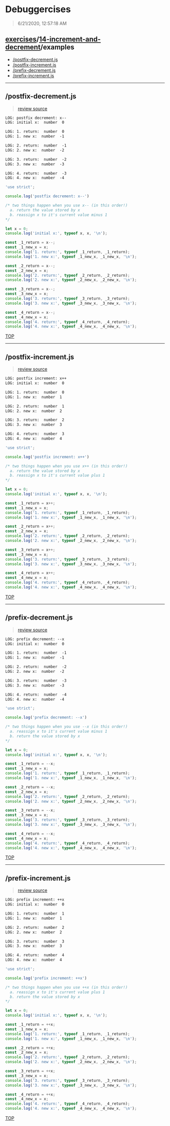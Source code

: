 # Debuggercises 

> 6/21/2020, 12:57:18 AM 

## [exercises](../../README.md)/[14-increment-and-decrement](../README.md)/examples 

- [/postfix-decrement.js](#postfix-decrementjs)  
- [/postfix-increment.js](#postfix-incrementjs)  
- [/prefix-decrement.js](#prefix-decrementjs)  
- [/prefix-increment.js](#prefix-incrementjs)  
---

## /postfix-decrement.js 

>  
>
> [review source](../../../exercises/14-increment-and-decrement/examples/postfix-decrement.js)

```txt
LOG: postfix decrement: x--
LOG: initial x:  number  0  

LOG: 1. return:  number  0
LOG: 1. new x:  number  -1  

LOG: 2. return:  number  -1
LOG: 2. new x:  number  -2  

LOG: 3. return:  number  -2
LOG: 3. new x:  number  -3  

LOG: 4. return:  number  -3
LOG: 4. new x:  number  -4  

```

```js
'use strict';

console.log('postfix decrement: x--')

/* two things happen when you use x-- (in this order!)
  a. return the value stored by x
  b. reassign x to it's current value minus 1
*/

let x = 0;
console.log('initial x:', typeof x, x, '\n');

const _1_return = x--;
const _1_new_x = x;
console.log('1. return:', typeof _1_return, _1_return);
console.log('1. new x:', typeof _1_new_x, _1_new_x, '\n');

const _2_return = x--;
const _2_new_x = x;
console.log('2. return:', typeof _2_return, _2_return);
console.log('2. new x:', typeof _2_new_x, _2_new_x, '\n');

const _3_return = x--;
const _3_new_x = x;
console.log('3. return:', typeof _3_return, _3_return);
console.log('3. new x:', typeof _3_new_x, _3_new_x, '\n');

const _4_return = x--;
const _4_new_x = x;
console.log('4. return:', typeof _4_return, _4_return);
console.log('4. new x:', typeof _4_new_x, _4_new_x, '\n');


```

[TOP](#debuggercises)

---

## /postfix-increment.js 

>  
>
> [review source](../../../exercises/14-increment-and-decrement/examples/postfix-increment.js)

```txt
LOG: postfix increment: x++
LOG: initial x:  number  0  

LOG: 1. return:  number  0
LOG: 1. new x:  number  1  

LOG: 2. return:  number  1
LOG: 2. new x:  number  2  

LOG: 3. return:  number  2
LOG: 3. new x:  number  3  

LOG: 4. return:  number  3
LOG: 4. new x:  number  4  

```

```js
'use strict';

console.log('postfix increment: x++')

/* two things happen when you use x++ (in this order!)
  a. return the value stored by x
  b. reassign x to it's current value plus 1
*/

let x = 0;
console.log('initial x:', typeof x, x, '\n');

const _1_return = x++;
const _1_new_x = x;
console.log('1. return:', typeof _1_return, _1_return);
console.log('1. new x:', typeof _1_new_x, _1_new_x, '\n');

const _2_return = x++;
const _2_new_x = x;
console.log('2. return:', typeof _2_return, _2_return);
console.log('2. new x:', typeof _2_new_x, _2_new_x, '\n');

const _3_return = x++;
const _3_new_x = x;
console.log('3. return:', typeof _3_return, _3_return);
console.log('3. new x:', typeof _3_new_x, _3_new_x, '\n');

const _4_return = x++;
const _4_new_x = x;
console.log('4. return:', typeof _4_return, _4_return);
console.log('4. new x:', typeof _4_new_x, _4_new_x, '\n');


```

[TOP](#debuggercises)

---

## /prefix-decrement.js 

>  
>
> [review source](../../../exercises/14-increment-and-decrement/examples/prefix-decrement.js)

```txt
LOG: prefix decrement: --x
LOG: initial x:  number  0  

LOG: 1. return:  number  -1
LOG: 1. new x:  number  -1  

LOG: 2. return:  number  -2
LOG: 2. new x:  number  -2  

LOG: 3. return:  number  -3
LOG: 3. new x:  number  -3  

LOG: 4. return:  number  -4
LOG: 4. new x:  number  -4  

```

```js
'use strict';

console.log('prefix decrement: --x')

/* two things happen when you use --x (in this order!)
  a. reassign x to it's current value minus 1
  b. return the value stored by x
*/

let x = 0;
console.log('initial x:', typeof x, x, '\n');

const _1_return = --x;
const _1_new_x = x;
console.log('1. return:', typeof _1_return, _1_return);
console.log('1. new x:', typeof _1_new_x, _1_new_x, '\n');

const _2_return = --x;
const _2_new_x = x;
console.log('2. return:', typeof _2_return, _2_return);
console.log('2. new x:', typeof _2_new_x, _2_new_x, '\n');

const _3_return = --x;
const _3_new_x = x;
console.log('3. return:', typeof _3_return, _3_return);
console.log('3. new x:', typeof _3_new_x, _3_new_x, '\n');

const _4_return = --x;
const _4_new_x = x;
console.log('4. return:', typeof _4_return, _4_return);
console.log('4. new x:', typeof _4_new_x, _4_new_x, '\n');


```

[TOP](#debuggercises)

---

## /prefix-increment.js 

>  
>
> [review source](../../../exercises/14-increment-and-decrement/examples/prefix-increment.js)

```txt
LOG: prefix increment: ++x
LOG: initial x:  number  0  

LOG: 1. return:  number  1
LOG: 1. new x:  number  1  

LOG: 2. return:  number  2
LOG: 2. new x:  number  2  

LOG: 3. return:  number  3
LOG: 3. new x:  number  3  

LOG: 4. return:  number  4
LOG: 4. new x:  number  4  

```

```js
'use strict';

console.log('prefix increment: ++x')

/* two things happen when you use ++x (in this order!)
  a. reassign x to it's current value plus 1
  b. return the value stored by x
*/

let x = 0;
console.log('initial x:', typeof x, x, '\n');

const _1_return = ++x;
const _1_new_x = x;
console.log('1. return:', typeof _1_return, _1_return);
console.log('1. new x:', typeof _1_new_x, _1_new_x, '\n');

const _2_return = ++x;
const _2_new_x = x;
console.log('2. return:', typeof _2_return, _2_return);
console.log('2. new x:', typeof _2_new_x, _2_new_x, '\n');

const _3_return = ++x;
const _3_new_x = x;
console.log('3. return:', typeof _3_return, _3_return);
console.log('3. new x:', typeof _3_new_x, _3_new_x, '\n');

const _4_return = ++x;
const _4_new_x = x;
console.log('4. return:', typeof _4_return, _4_return);
console.log('4. new x:', typeof _4_new_x, _4_new_x, '\n');


```

[TOP](#debuggercises)

